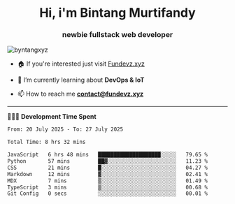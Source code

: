 <h1 align="center">Hi, i'm Bintang Murtifandy</h1>
<h3 align="center">newbie fullstack web developer</h3>

<p align="left"> <img src="https://komarev.com/ghpvc/?username=byntangxyz&label=Profile%20views&color=0e75b6&style=flat" alt="byntangxyz" /> </p>

- 🏠 If you're interested just visit [Fundevz.xyz](https://fundevz.xyz)

- 🌱 I’m currently learning about **DevOps & IoT**

- 📫 How to reach me **[contact@fundevz.xyz](mailto:contact@fundevz.xyz)**

<hr />

👩🏿‍💻 **Development Time Spent**

<p><!--START_SECTION:waka-->

```txt
From: 20 July 2025 - To: 27 July 2025

Total Time: 8 hrs 32 mins

JavaScript   6 hrs 48 mins   ████████████████████░░░░░   79.65 %
Python       57 mins         ██▓░░░░░░░░░░░░░░░░░░░░░░   11.23 %
CSS          21 mins         █░░░░░░░░░░░░░░░░░░░░░░░░   04.27 %
Markdown     12 mins         ▓░░░░░░░░░░░░░░░░░░░░░░░░   02.41 %
MDX          7 mins          ▒░░░░░░░░░░░░░░░░░░░░░░░░   01.49 %
TypeScript   3 mins          ▒░░░░░░░░░░░░░░░░░░░░░░░░   00.68 %
Git Config   0 secs          ░░░░░░░░░░░░░░░░░░░░░░░░░   00.01 %
```

<!--END_SECTION:waka--></p>
